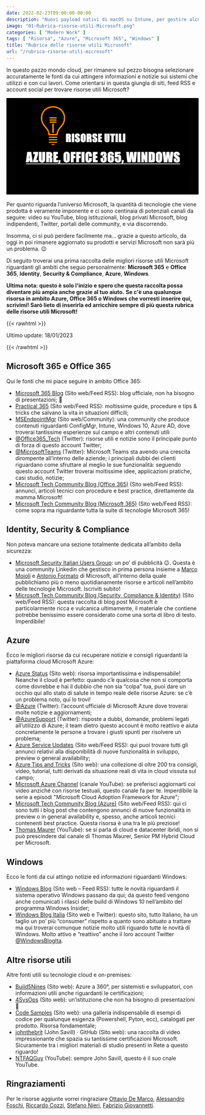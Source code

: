 ```yaml
---
date: 2022-02-23T09:00:00-00:00
description: "Nuovi payload nativi di macOS su Intune, per gestire alcune configurazioni che prima era possibile gestire solo con Custom Profile."
image: "01-Rubrica-risorse-utili-Microsoft.png"
categories: [ "Modern Work" ]
tags: [ "Risorsa", "Azure", "Microsoft 365", "Windows" ]
title: "Rubrica delle risorse utili Microsoft"
url: "/rubrica-risorse-utili-microsoft"
---
```

In questo pazzo mondo cloud, per rimanere sul pezzo bisogna selezionare accuratamente le fonti da cui attingere informazioni e notizie sui sistemi che utilizzi e con cui lavori. Come orientarsi in questa giungla di siti, feed RSS e account social per trovare risorse utili Microsoft?

![Rubrica risorse Microsoft](01-Rubrica-risorse-utili-Microsoft.png)

Per quanto riguarda l’universo Microsoft, la quantità di tecnologie che viene prodotta è veramente imponente e ci sono centinaia di potenziali canali da seguire: video su YouTube, blog istituzionali, blog privati Microsoft, blog indipendenti, Twitter, portali delle community, e via discorrendo.

Insomma, ci si può perdere facilmente ma... grazie a questo articolo, da oggi in poi rimanere aggiornato su prodotti e servizi Microsoft non sarà più un problema. 😉

Di seguito troverai una prima raccolta delle migliori risorse utili Microsoft riguardanti gli ambiti che seguo personalmente: **Microsoft 365** e **Office 365**, **Identity**, **Security & Compliance**, **Azure**, **Windows**.

**Ultima nota: questo è solo l'inizio e spero che questa raccolta possa diventare più ampia anche grazie al tuo aiuto.**
**Se c'è una qualunque risorsa in ambito Azure, Office 365 o Windows che vorresti inserire qui, scrivimi!**
**Sarò lieto di inserirla ed arricchire sempre di più questa rubrica delle risorse utili Microsoft!**

{{< rawhtml >}}
  <p class="tc f2 lh-copy">
    Ultimo update: 18/01/2023
  </p>
{{< /rawhtml >}}

## Microsoft 365 e Office 365
Qui le fonti che mi piace seguire in ambito Office 365:
- [Microsoft 365 Blog](https://www.microsoft.com/en-us/microsoft-365/blog/) (Sito web/Feed RSS): blog ufficiale, non ha bisogno di presentazioni; 🙂
- [Practical 365](https://practical365.com/) (Sito web/Feed RSS): moltissime guide, procedure e tips & tricks che salvano la vita in situazioni difficili;
- [MSEndpointMgr](https://msendpointmgr.com/) (Sito web/Community): una community che produce contenuti riguardanti ConfigMgr, Intune, Windows 10, Azure AD, dove troverai tantissime esperienze sul campo e altri contenuti utili
- [@Office365_Tech](https://twitter.com/Office365_Tech) (Twitter): risorse utili e notizie sono il principale punto di forza di questo account Twitter;
- [@MicrosoftTeams](https://twitter.com/MicrosoftTeams) (Twitter): Microsoft Teams sta avendo una crescita dirompente all’interno delle aziende; i principali dubbi dei clienti riguardano come sfruttare al meglio le sue funzionalità: seguendo questo account Twitter troverai moltissime idee, applicazioni pratiche, casi studio, notizie;
- [Microsoft Tech Community Blog (Office 365)](https://techcommunity.microsoft.com/t5/office-365/ct-p/Office365) (Sito web/Feed RSS): annunci, articoli tecnici con procedure e best practice, direttamente da mamma Microsoft!
- [Microsoft Tech Community Blog (Microsoft 365)](https://techcommunity.microsoft.com/t5/microsoft-365/ct-p/microsoft365) (Sito web/Feed RSS): come sopra ma riguardante tutta la suite di tecnologie Microsoft 365!

## Identity, Security & Compliance
Non poteva mancare una sezione totalmente dedicata all’ambito della sicurezza:
- [Microsoft Security Italian Users Group](https://www.linkedin.com/groups/9051256/): un po’ di pubblicità 😉. Questa è una community Linkedin che gestisco in prima persona insieme a [Marco Moioli](https://www.linkedin.com/in/marcomoioli/) e [Antonio Formato](https://www.linkedin.com/in/antonioformato/) di Microsoft, all’interno della quale pubblichiamo più o meno quotidianamente risorse e articoli nell’ambito delle tecnologie Microsoft. Iscriviti subito!
- [Microsoft Tech Community Blog (Security, Compliance & Identity)](https://techcommunity.microsoft.com/t5/security-compliance-and-identity/ct-p/MicrosoftSecurityandCompliance) (Sito web/Feed RSS): questa raccolta di blog post Microsoft è particolarmente ricca e vulcanica ultimamente, il materiale che contiene potrebbe benissimo essere considerato come una sorta di libro di testo. Imperdibile!

## Azure
Ecco le migliori risorse da cui recuperare notizie e consigli riguardanti la piattaforma cloud Microsoft Azure:
- [Azure Status](https://status.azure.com/en-us/status) (Sito web): risorsa importantissima e indispensabile! Neanche il cloud è perfetto: quando c’è qualcosa che non si comporta come dovrebbe e hai il dubbio che non sia “colpa” tua, puoi dare un occhio qui allo stato di salute in tempo reale delle risorse Azure: se c’è un problema noto, qui lo trovi!
- [@Azure](https://twitter.com/Azure) (Twitter): l’account ufficiale di Microsoft Azure dove troverai molte notizie e aggiornamenti;
- [@AzureSupport](https://twitter.com/AzureSupport) (Twitter): risposte a dubbi, domande, problemi legati all’utilizzo di Azure; il team dietro questo account è molto reattivo e aiuta concretamente le persone a trovare i giusti spunti per risolvere un problema;
- [Azure Service Updates](https://azure.microsoft.com/en-us/updates/) (Sito web/Feed RSS): qui puoi trovare tutti gli annunci relativi alla disponibilità di nuove funzionalità in sviluppo, preview o general availability;
- [Azure Tips and Tricks](https://microsoft.github.io/AzureTipsAndTricks/) (Sito web): una collezione di oltre 200 tra consigli, video, tutorial, tutti derivati da situazione reali di vita in cloud vissuta sul campo;
- [Microsoft Azure Channel](https://www.youtube.com/user/windowsazure/videos) (canale YouTube): se preferisci aggiornarti coi video anziché con risorse testuali, questo canale fa per te. Imperdibile la serie a episodi "Microsoft Cloud Adoption Framework for Azure";
- [Microsoft Tech Community Blog (Azure)](https://techcommunity.microsoft.com/t5/azure/ct-p/Azure) (Sito web/Feed RSS): qui ci sono tutti i blog post che contengono annunci di nuove funzionalità in preview o in general availability e, spesso, anche articoli tecnici contenenti best practice. Questa risorsa è una tra le più preziose!
- [Thomas Maurer](https://youtube.com/@Thomas_Maurer) (YouTube): se si parla di cloud e datacenter ibridi, non si può prescindere dal canale di Thomas Maurer, Senior PM Hybrid Cloud per Microsoft.

## Windows
Ecco le fonti da cui attingo notizie ed informazioni riguardanti Windows:
- [Windows Blog](https://blogs.windows.com/) (Sito web – Feed RSS): tutte le novità riguardanti il sistema operativo Windows passano da qui; da questo feed vengono anche comunicati i rilasci delle build di Windows 10 nell’ambito del programma Windows Insider;
- [Windows Blog Italia](https://www.windowsblogitalia.com/) (Sito web e Twitter): questo sito, tutto Italiano, ha un taglio un po’ più “consumer” rispetto a quanto sono abituato a trattare ma qui troverai comunque notizie molto utili riguardo tutte le novità di Windows. Molto attivo e “reattivo” anche il loro account Twitter [@WindowsBlogIta](https://twitter.com/WindowsBlogIta).

## Altre risorse utili
Altre fonti utili su tecnologie cloud e on-premises:
- [Build5Nines](https://build5nines.com/) (Sito web): Azure a 360°, per sistemisti e sviluppatori, con informazioni utili anche riguardanti le certificazioni;
- [4SysOps](https://4sysops.com/) (Sito web): un’istituzione che non ha bisogno di presentazioni 🙂
- [Code Samples](https://docs.microsoft.com/en-us/samples/browse/) (Sito web): una galleria indispensabile di esempi di codice per qualunque esigenza (Powershell, Pyton, ecc), catalogati per prodotto. Risorsa fondamentale;
- [johnthebrit](https://github.com/johnthebrit) (John Savill) · GitHub (Sito web): una raccolta di video impressionante che spazia su tantissime certificazioni Microsoft. Sicuramente tra i migliori materiali di studio presenti in Rete a questo riguardo!
- [NTFAQGuy](https://youtube.com/@NTFAQGuy) (YouTube): sempre John Savill, questo è il suo cnale YouTube.

## Ringraziamenti
Per le risorse aggiunte vorrei ringraziare [Ottavio De Marco](https://www.linkedin.com/in/ottaviodemarco/), [Alessandro Foschi](https://www.linkedin.com/in/alessandrofoschi/), [Riccardo Cozzi](https://www.linkedin.com/in/riccardo-cozzi-7170039/), [Stefano Nieri](https://www.linkedin.com/in/stefanonieri/), [Fabrizio Giovannetti](https://www.linkedin.com/in/fabrizio-giovannetti-0132301a/).